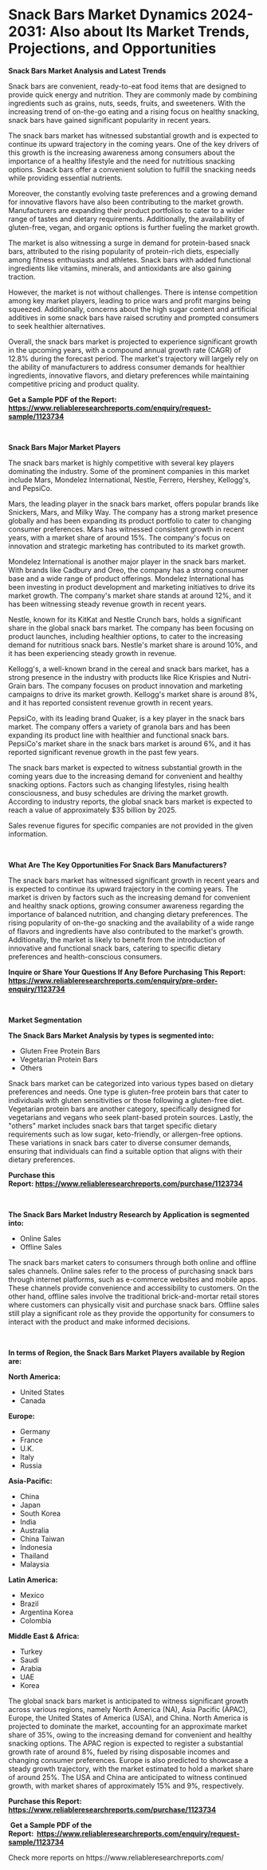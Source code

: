 <p><h1>Snack Bars Market Dynamics 2024-2031: Also about Its Market Trends, Projections, and Opportunities</h1></p><p><strong>Snack Bars Market Analysis and Latest Trends</strong></p>
<p><p>Snack bars are convenient, ready-to-eat food items that are designed to provide quick energy and nutrition. They are commonly made by combining ingredients such as grains, nuts, seeds, fruits, and sweeteners. With the increasing trend of on-the-go eating and a rising focus on healthy snacking, snack bars have gained significant popularity in recent years.</p><p>The snack bars market has witnessed substantial growth and is expected to continue its upward trajectory in the coming years. One of the key drivers of this growth is the increasing awareness among consumers about the importance of a healthy lifestyle and the need for nutritious snacking options. Snack bars offer a convenient solution to fulfill the snacking needs while providing essential nutrients.</p><p>Moreover, the constantly evolving taste preferences and a growing demand for innovative flavors have also been contributing to the market growth. Manufacturers are expanding their product portfolios to cater to a wider range of tastes and dietary requirements. Additionally, the availability of gluten-free, vegan, and organic options is further fueling the market growth.</p><p>The market is also witnessing a surge in demand for protein-based snack bars, attributed to the rising popularity of protein-rich diets, especially among fitness enthusiasts and athletes. Snack bars with added functional ingredients like vitamins, minerals, and antioxidants are also gaining traction.</p><p>However, the market is not without challenges. There is intense competition among key market players, leading to price wars and profit margins being squeezed. Additionally, concerns about the high sugar content and artificial additives in some snack bars have raised scrutiny and prompted consumers to seek healthier alternatives.</p><p>Overall, the snack bars market is projected to experience significant growth in the upcoming years, with a compound annual growth rate (CAGR) of 12.8% during the forecast period. The market's trajectory will largely rely on the ability of manufacturers to address consumer demands for healthier ingredients, innovative flavors, and dietary preferences while maintaining competitive pricing and product quality.</p></p>
<p><strong>Get a Sample PDF of the Report:&nbsp; <a href="https://www.reliableresearchreports.com/enquiry/request-sample/1123734">https://www.reliableresearchreports.com/enquiry/request-sample/1123734</a></strong></p>
<p>&nbsp;</p>
<p><strong>Snack Bars Major Market Players</strong></p>
<p><p>The snack bars market is highly competitive with several key players dominating the industry. Some of the prominent companies in this market include Mars, Mondelez International, Nestle, Ferrero, Hershey, Kellogg's, and PepsiCo.</p><p>Mars, the leading player in the snack bars market, offers popular brands like Snickers, Mars, and Milky Way. The company has a strong market presence globally and has been expanding its product portfolio to cater to changing consumer preferences. Mars has witnessed consistent growth in recent years, with a market share of around 15%. The company's focus on innovation and strategic marketing has contributed to its market growth.</p><p>Mondelez International is another major player in the snack bars market. With brands like Cadbury and Oreo, the company has a strong consumer base and a wide range of product offerings. Mondelez International has been investing in product development and marketing initiatives to drive its market growth. The company's market share stands at around 12%, and it has been witnessing steady revenue growth in recent years.</p><p>Nestle, known for its KitKat and Nestle Crunch bars, holds a significant share in the global snack bars market. The company has been focusing on product launches, including healthier options, to cater to the increasing demand for nutritious snack bars. Nestle's market share is around 10%, and it has been experiencing steady growth in revenue.</p><p>Kellogg's, a well-known brand in the cereal and snack bars market, has a strong presence in the industry with products like Rice Krispies and Nutri-Grain bars. The company focuses on product innovation and marketing campaigns to drive its market growth. Kellogg's market share is around 8%, and it has reported consistent revenue growth in recent years.</p><p>PepsiCo, with its leading brand Quaker, is a key player in the snack bars market. The company offers a variety of granola bars and has been expanding its product line with healthier and functional snack bars. PepsiCo's market share in the snack bars market is around 6%, and it has reported significant revenue growth in the past few years.</p><p>The snack bars market is expected to witness substantial growth in the coming years due to the increasing demand for convenient and healthy snacking options. Factors such as changing lifestyles, rising health consciousness, and busy schedules are driving the market growth. According to industry reports, the global snack bars market is expected to reach a value of approximately $35 billion by 2025.</p><p>Sales revenue figures for specific companies are not provided in the given information.</p></p>
<p>&nbsp;</p>
<p><strong>What Are The Key Opportunities For Snack Bars Manufacturers?</strong></p>
<p><p>The snack bars market has witnessed significant growth in recent years and is expected to continue its upward trajectory in the coming years. The market is driven by factors such as the increasing demand for convenient and healthy snack options, growing consumer awareness regarding the importance of balanced nutrition, and changing dietary preferences. The rising popularity of on-the-go snacking and the availability of a wide range of flavors and ingredients have also contributed to the market's growth. Additionally, the market is likely to benefit from the introduction of innovative and functional snack bars, catering to specific dietary preferences and health-conscious consumers.</p></p>
<p><strong>Inquire or Share Your Questions If Any Before Purchasing This Report: <a href="https://www.reliableresearchreports.com/enquiry/pre-order-enquiry/1123734">https://www.reliableresearchreports.com/enquiry/pre-order-enquiry/1123734</a></strong></p>
<p>&nbsp;</p>
<p><strong>Market Segmentation</strong></p>
<p><strong>The Snack Bars Market Analysis by types is segmented into:</strong></p>
<p><ul><li>Gluten Free Protein Bars</li><li>Vegetarian Protein Bars</li><li>Others</li></ul></p>
<p><p>Snack bars market can be categorized into various types based on dietary preferences and needs. One type is gluten-free protein bars that cater to individuals with gluten sensitivities or those following a gluten-free diet. Vegetarian protein bars are another category, specifically designed for vegetarians and vegans who seek plant-based protein sources. Lastly, the "others" market includes snack bars that target specific dietary requirements such as low sugar, keto-friendly, or allergen-free options. These variations in snack bars cater to diverse consumer demands, ensuring that individuals can find a suitable option that aligns with their dietary preferences.</p></p>
<p><strong>Purchase this Report:&nbsp;<a href="https://www.reliableresearchreports.com/purchase/1123734">https://www.reliableresearchreports.com/purchase/1123734</a></strong></p>
<p>&nbsp;</p>
<p><strong>The Snack Bars Market Industry Research by Application is segmented into:</strong></p>
<p><ul><li>Online Sales</li><li>Offline Sales</li></ul></p>
<p><p>The snack bars market caters to consumers through both online and offline sales channels. Online sales refer to the process of purchasing snack bars through internet platforms, such as e-commerce websites and mobile apps. These channels provide convenience and accessibility to customers. On the other hand, offline sales involve the traditional brick-and-mortar retail stores where customers can physically visit and purchase snack bars. Offline sales still play a significant role as they provide the opportunity for consumers to interact with the product and make informed decisions.</p></p>
<p>&nbsp;</p>
<p><strong>In terms of Region, the Snack Bars Market Players available by Region are:</strong></p>
<p>
    <p> <strong> North America: </strong>
        <ul>
            <li>United States</li>
            <li>Canada</li>
        </ul>
        </p> 
    <p> <strong> Europe: </strong>
        <ul>
            <li>Germany</li>
            <li>France</li>
            <li>U.K.</li>
            <li>Italy</li>
            <li>Russia</li>
        </ul>
        </p> 
    <p> <strong> Asia-Pacific: </strong>
        <ul>
            <li>China</li>
            <li>Japan</li>
            <li>South Korea</li>
            <li>India</li>
            <li>Australia</li>
            <li>China Taiwan</li>
            <li>Indonesia</li>
            <li>Thailand</li>
            <li>Malaysia</li>
        </ul>
        </p> 
    <p> <strong> Latin America: </strong>
        <ul>
            <li>Mexico</li>
            <li>Brazil</li>
            <li>Argentina Korea</li>
            <li>Colombia</li>
        </ul>
        </p> 
    <p> <strong> Middle East & Africa: </strong>
        <ul>
            <li>Turkey</li>
            <li>Saudi</li>
            <li>Arabia</li>
            <li>UAE</li>
            <li>Korea</li>
        </ul>
    </p>
    </p>
<p><p>The global snack bars market is anticipated to witness significant growth across various regions, namely North America (NA), Asia Pacific (APAC), Europe, the United States of America (USA), and China. North America is projected to dominate the market, accounting for an approximate market share of 35%, owing to the increasing demand for convenient and healthy snacking options. The APAC region is expected to register a substantial growth rate of around 8%, fueled by rising disposable incomes and changing consumer preferences. Europe is also predicted to showcase a steady growth trajectory, with the market estimated to hold a market share of around 25%. The USA and China are anticipated to witness continued growth, with market shares of approximately 15% and 9%, respectively.</p></p>
<p><strong>Purchase this Report: <a href="https://www.reliableresearchreports.com/purchase/1123734">https://www.reliableresearchreports.com/purchase/1123734</a></strong></p>
<p>&nbsp;<strong>Get a Sample PDF of the Report:&nbsp;&nbsp;<a href="https://www.reliableresearchreports.com/enquiry/request-sample/1123734">https://www.reliableresearchreports.com/enquiry/request-sample/1123734</a></strong></p>
<p><strong></strong></p>
<p>Check more reports on https://www.reliableresearchreports.com/</p>